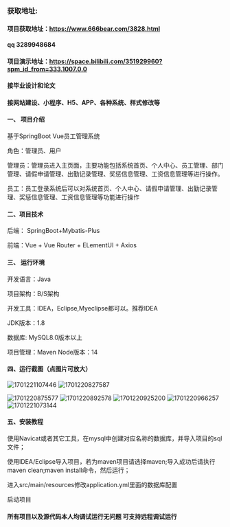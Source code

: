 ### 获取地址:
#### 项目获取地址：https://www.666bear.com/3828.html
#### qq 3289948684
#### 项目演示地址：https://space.bilibili.com/351929960?spm_id_from=333.1007.0.0
#### 接毕业设计和论文
#### 接网站建设、小程序、H5、APP、各种系统、样式修改等

#### 一、 项目介绍
基于SpringBoot Vue员工管理系统

角色：管理员、用户

管理员：管理员进入主页面，主要功能包括系统首页、个人中心、员工管理、部门管理、请假申请管理、出勤记录管理、奖惩信息管理、工资信息管理等进行操作。

员工：员工登录系统后可以对系统首页、个人中心、请假申请管理、出勤记录管理、奖惩信息管理、工资信息管理等功能进行操作

#### 二、项目技术
后端： SpringBoot+Mybatis-Plus

前端：Vue + Vue Router + ELementUI + Axios

#### 三、 运行环境
开发语言：Java

项目架构：B/S架构

开发工具：IDEA，Eclipse,Myeclipse都可以。推荐IDEA

JDK版本：1.8

数据库: MySQL8.0版本以上

项目管理：Maven
Node版本：14
#### 四、运行截图（点图片可放大）
![1701221107446](https://github.com/666bears/staff/assets/143094776/2c74f27e-584e-4e70-aecc-48355c0bc7d8)
![1701220827587](https://github.com/666bears/staff/assets/143094776/72282789-19df-4f41-b745-1ddf36db4519)

![1701220875577](https://github.com/666bears/staff/assets/143094776/93f81b87-6966-4b33-87cb-b1ceeeaa38c1)
![1701220892578](https://github.com/666bears/staff/assets/143094776/e23683cc-c4e3-4274-beb8-00d81d60b3b0)
![1701220925200](https://github.com/666bears/staff/assets/143094776/50e9106c-868b-4c8f-a749-1e04a66e5d9a)
![1701220966257](https://github.com/666bears/staff/assets/143094776/cd625523-8d7c-41ad-bbba-f5cd71184299)
![1701221073144](https://github.com/666bears/staff/assets/143094776/bc33403b-141b-484a-a4d6-59eead12bbe4)


#### 五、安装教程
使用Navicat或者其它工具，在mysql中创建对应名称的数据库，并导入项目的sql文件；

使用IDEA/Eclipse导入项目，若为maven项目请选择maven;导入成功后请执行maven clean;maven install命令，然后运行；

进入src/main/resources修改application.yml里面的数据库配置

启动项目


#### 所有项目以及源代码本人均调试运行无问题 可支持远程调试运行



